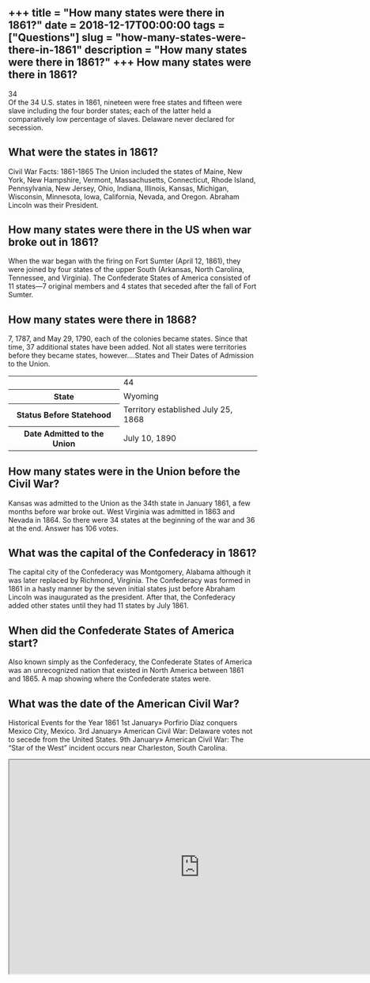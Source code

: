 +++
title = "How many states were there in 1861?"
date = 2018-12-17T00:00:00
tags = ["Questions"]
slug = "how-many-states-were-there-in-1861"
description = "How many states were there in 1861?"
+++
How many states were there in 1861?
-----------------------------------

34  
Of the 34 U.S. states in 1861, nineteen were free states and fifteen were slave including the four border states; each of the latter held a comparatively low percentage of slaves. Delaware never declared for secession.

What were the states in 1861?
-----------------------------

Civil War Facts: 1861-1865 The Union included the states of Maine, New York, New Hampshire, Vermont, Massachusetts, Connecticut, Rhode Island, Pennsylvania, New Jersey, Ohio, Indiana, Illinois, Kansas, Michigan, Wisconsin, Minnesota, Iowa, California, Nevada, and Oregon. Abraham Lincoln was their President.

How many states were there in the US when war broke out in 1861?
----------------------------------------------------------------

When the war began with the firing on Fort Sumter (April 12, 1861), they were joined by four states of the upper South (Arkansas, North Carolina, Tennessee, and Virginia). The Confederate States of America consisted of 11 states—7 original members and 4 states that seceded after the fall of Fort Sumter.

How many states were there in 1868?
-----------------------------------

7, 1787, and May 29, 1790, each of the colonies became states. Since that time, 37 additional states have been added. Not all states were territories before they became states, however….States and Their Dates of Admission to the Union.

<table><tr><th></th><td>44</td></tr><tr><th>State</th><td>Wyoming</td></tr><tr><th>Status Before Statehood</th><td>Territory established July 25, 1868</td></tr><tr><th>Date Admitted to the Union</th><td>July 10, 1890</td></tr></table>

How many states were in the Union before the Civil War?
-------------------------------------------------------

Kansas was admitted to the Union as the 34th state in January 1861, a few months before war broke out. West Virginia was admitted in 1863 and Nevada in 1864. So there were 34 states at the beginning of the war and 36 at the end. Answer has 106 votes.

What was the capital of the Confederacy in 1861?
------------------------------------------------

The capital city of the Confederacy was Montgomery, Alabama although it was later replaced by Richmond, Virginia. The Confederacy was formed in 1861 in a hasty manner by the seven initial states just before Abraham Lincoln was inaugurated as the president. After that, the Confederacy added other states until they had 11 states by July 1861.

When did the Confederate States of America start?
-------------------------------------------------

Also known simply as the Confederacy, the Confederate States of America was an unrecognized nation that existed in North America between 1861 and 1865. A map showing where the Confederate states were.

What was the date of the American Civil War?
--------------------------------------------

Historical Events for the Year 1861 1st January» Porfirio Díaz conquers Mexico City, Mexico. 3rd January» American Civil War: Delaware votes not to secede from the United States. 9th January» American Civil War: The “Star of the West” incident occurs near Charleston, South Carolina.

<iframe allow="accelerometer; autoplay; clipboard-write; encrypted-media; gyroscope; picture-in-picture" allowfullscreen="" class="__youtube_prefs__  epyt-is-override  no-lazyload" data-no-lazy="1" data-origheight="433" data-origwidth="770" data-skipgform_ajax_framebjll="" height="433" id="_ytid_12672" loading="lazy" src="https://www.youtube.com/embed/kquAIJg8vRE?enablejsapi=1&autoplay=0&cc_load_policy=0&cc_lang_pref=&iv_load_policy=1&loop=0&modestbranding=0&rel=1&fs=1&playsinline=0&autohide=2&theme=dark&color=red&controls=1&" title="YouTube player" width="770"></iframe>